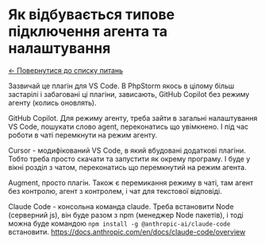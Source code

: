# Як відбувається типове підключення агента та налаштування

[← Повернутися до списку питань](../agents.md)

Зазвичай це плагін для VS Code. В PhpStorm якось в цілому більш застарілі і забаговані ці плагіни, зависають, GitHub Copilot без режиму агенту (колись оновлять).

GitHub Copilot. Для режиму агенту, треба зайти в загальні налаштування VS Code, пошукати слово agent, переконатись що увімкнено. І під час роботи в чаті перемкнути на режим агенту.

Cursor - модифікований VS Code, в який вбудовані додаткові плагіни. Тобто треба просто скачати та запустити як окрему програму. І буде у вікні розділ з чатом, переконатись що перемкнутий на режим агента.

Augment, просто плагін. Також є перемикання режиму в чаті, там агент без контролю, агент з контролем, і чат для текстової відповіді.

Claude Code - консольна команда claude. Треба встановити Node (серверний js), він буде разом з npm (менеджер Node пакетів), і тоді можна буде командою `npm install -g @anthropic-ai/claude-code` встановити. https://docs.anthropic.com/en/docs/claude-code/overview